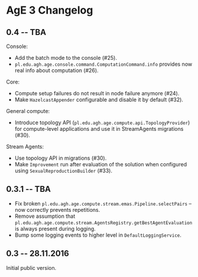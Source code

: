 # AgE 3 Changelog

## 0.4 -- TBA

Console:
- Add the batch mode to the console (#25).
- `pl.edu.agh.age.console.command.ComputationCommand.info` provides now real info about computation (#26).

Core:
- Compute setup failures do not result in node failure anymore (#24).
- Make `HazelcastAppender` configurable and disable it by default (#32).

General compute:
- Introduce topology API (`pl.edu.agh.age.compute.api.TopologyProvider`) for compute-level applications
  and use it in StreamAgents migrations (#30).

Stream Agents:
- Use topology API in migrations (#30).
- Make `Improvement` run after evaluation of the solution when configured using `SexualReproductionBuilder` (#33).

## 0.3.1 -- TBA

- Fix broken `pl.edu.agh.age.compute.stream.emas.Pipeline.selectPairs` – now correctly prevents repetitions.
- Remove assumption that `pl.edu.agh.age.compute.stream.AgentsRegistry.getBestAgentEvaluation` is always present
  during logging.
- Bump some logging events to higher level in `DefaultLoggingService`.

## 0.3 -- 28.11.2016

Initial public version.
